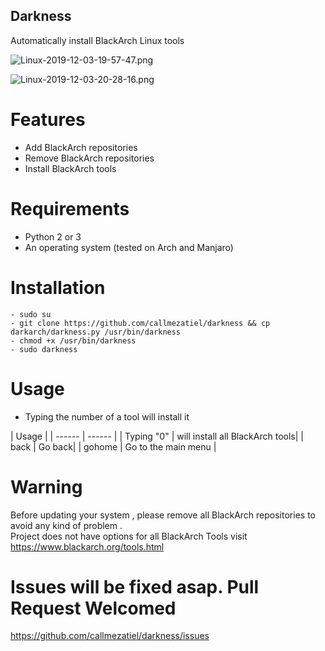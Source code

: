## Darkness
Automatically install BlackArch Linux tools

![Linux-2019-12-03-19-57-47.png](https://i.postimg.cc/X730rWxh/Linux-2019-12-03-19-57-47.png)

![Linux-2019-12-03-20-28-16.png](https://i.postimg.cc/nhq1W8q4/Linux-2019-12-03-20-28-16.png)

# Features
- Add BlackArch repositories
- Remove BlackArch repositories
- Install BlackArch tools

# Requirements
- Python 2 or 3
- An operating system (tested on Arch and Manjaro)

# Installation
```
- sudo su
- git clone https://github.com/callmezatiel/darkness && cp darkarch/darkness.py /usr/bin/darkness
- chmod +x /usr/bin/darkness
- sudo darkness

```

# Usage
- Typing the number of a tool will install it

| Usage |
| ------ | ------ |
| Typing "0"  |  will install all BlackArch tools|
| back |  Go back|
| gohome  |   Go to the main menu |

# Warning
Before updating your system , please remove all BlackArch repositories to avoid any kind of problem .<br />
Project does not have options for all BlackArch Tools visit https://www.blackarch.org/tools.html

# Issues will be fixed asap. Pull Request Welcomed

https://github.com/callmezatiel/darkness/issues

